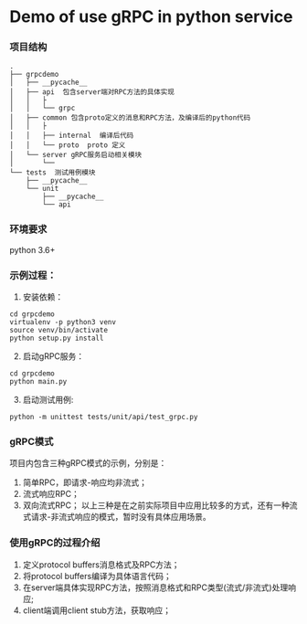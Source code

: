 # Demo of use gRPC in python service

### 项目结构
```
.
├── grpcdemo
│   ├── __pycache__
│   ├── api  包含server端对RPC方法的具体实现
│   │   ├
│   │   └── grpc
│   ├── common 包含proto定义的消息和RPC方法，及编译后的python代码
│   │   ├
│   │   ├── internal  编译后代码
│   │   └── proto  proto 定义
│   └── server gRPC服务启动相关模块
│       └──
└── tests  测试用例模块
    ├── __pycache__
    └── unit
        ├── __pycache__
        └── api

```

### 环境要求
python 3.6+

### 示例过程：
1. 安装依赖：
```
cd grpcdemo
virtualenv -p python3 venv
source venv/bin/activate
python setup.py install

```
2. 启动gRPC服务：
```
cd grpcdemo
python main.py
```
3. 启动测试用例:
```
python -m unittest tests/unit/api/test_grpc.py
```

### gRPC模式
项目内包含三种gRPC模式的示例，分别是：
1. 简单RPC，即请求-响应均非流式；
2. 流式响应RPC；
3. 双向流式RPC；
以上三种是在之前实际项目中应用比较多的方式，还有一种流式请求-非流式响应的模式，暂时没有具体应用场景。


### 使用gRPC的过程介绍
1. 定义protocol buffers消息格式及RPC方法；
2. 将protocol buffers编译为具体语言代码；
3. 在server端具体实现RPC方法，按照消息格式和RPC类型(流式/非流式)处理响应;
4. client端调用client stub方法，获取响应；